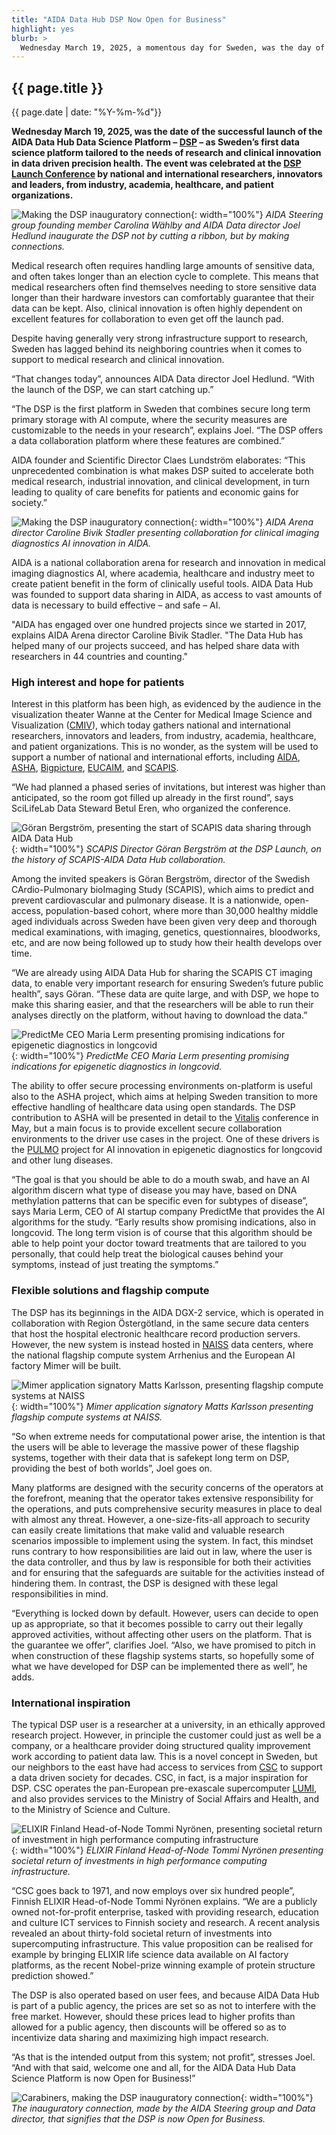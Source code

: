 ```yaml
---
title: "AIDA Data Hub DSP Now Open for Business"
highlight: yes
blurb: >
  Wednesday March 19, 2025, a momentous day for Sweden, was the day of the successful launch of our Data Science Platform &ndash; [DSP](/data-science-platform/) &ndash; as Sweden's first data science platform tailored to meet the needs of research and clinical innovation in data driven precision health. It was commemorated with a likewise successful [launch conference](/events/2025-03-19-data-science-platform-launch-party/) with presentations and live demonstrations of platform functionalities to a full visualization theater and online audience of national and international speakers, and representatives from research, industry, caregivers and patient organizations. The Data Science Platform is now [Open for Business](/data-science-platform/).
---
```

## {{ page.title }}
<span class="small">{{ page.date | date: "%Y-%m-%d"}}</span>

**Wednesday March 19, 2025, was the date of the successful launch of the AIDA Data Hub Data Science Platform &ndash; [DSP](/data-science-platform/) &ndash; as Sweden’s first data science platform tailored to the needs of research and clinical innovation in data driven precision health. The event was celebrated at the [DSP Launch Conference](/events/2025-03-19-data-science-platform-launch-party/) by national and international researchers, innovators and leaders, from industry, academia, healthcare, and patient organizations.**

![Making the DSP inauguratory connection](/assets/images/dsp-launch.jpg){: width="100%"}
*AIDA Steering group founding member Carolina Wählby and AIDA Data director Joel Hedlund inaugurate the DSP not by cutting a ribbon, but by making connections.*

Medical research often requires handling large amounts of sensitive data, and often takes longer than an election cycle to complete. This means that medical researchers often find themselves needing to store sensitive data longer than their hardware investors can comfortably guarantee that their data can be kept. Also, clinical innovation is often highly dependent on excellent features for collaboration to even get off the launch pad.

Despite having generally very strong infrastructure support to research, Sweden has lagged behind its neighboring countries when it comes to support to medical research and clinical innovation.

“That changes today”, announces AIDA Data director Joel Hedlund. “With the launch of the DSP, we can start catching up.”

“The DSP is the first platform in Sweden that combines secure long term primary storage with AI compute, where the security measures are customizable to the needs in your research”, explains Joel. “The DSP offers a data collaboration platform where these features are combined.”

AIDA founder and Scientific Director Claes Lundström elaborates: “This unprecedented combination is what makes DSP suited to accelerate both medical research, industrial innovation, and clinical development, in turn leading to quality of care benefits for patients and economic gains for society.”

![Making the DSP inauguratory connection](/assets/images/aida-origins.jpg){: width="100%"}
*AIDA Arena director Caroline Bivik Stadler presenting collaboration for clinical imaging diagnostics AI innovation in AIDA.*

AIDA is a national collaboration arena for research and innovation in medical imaging diagnostics AI, where academia, healthcare and industry meet to create patient benefit in the form of clinically useful tools. AIDA Data Hub was founded to support data sharing in AIDA, as access to vast amounts of data is necessary to build effective &ndash; and safe &ndash; AI.

"AIDA has engaged over one hundred projects since we started in 2017, explains AIDA Arena director Caroline Bivik Stadler. "The Data Hub has helped many of our projects succeed, and has helped share data with researchers in 44 countries and counting."

### High interest and hope for patients

Interest in this platform has been high, as evidenced by the audience in the visualization theater Wanne at the Center for Medical Image Science and Visualization ([CMIV](https://liu.se/cmiv)), which today gathers national and international researchers, innovators and leaders, from industry, academia, healthcare, and patient organizations. This is no wonder, as the system will be used to support a number of national and international efforts, including [AIDA](https://medtech4health.se/aida-arena/), [ASHA](https://www.vinnova.se/p/anvanda-standardiserade-halsodata-som-accelerator-for-att-starka-innovation-och-framtidens-halso--och-sjukvard/), [Bigpicture](https://bigpicture.eu), [EUCAIM](https://cancerimage.eu/), and [SCAPIS](https://scapis.org).

“We had planned a phased series of invitations, but interest was higher than anticipated, so the room got filled up already in the first round”, says SciLifeLab Data Steward Betul Eren, who organized the conference.

![Göran Bergström, presenting the start of SCAPIS data sharing through AIDA Data Hub](/assets/images/scapis-data-sharing.jpg){: width="100%"}
*SCAPIS Director Göran Bergström at the DSP Launch, on the history of SCAPIS-AIDA Data Hub collaboration.*

Among the invited speakers is Göran Bergström, director of the Swedish CArdio-Pulmonary bioImaging Study (SCAPIS), which aims to predict and prevent cardiovascular and pulmonary disease. It is a nationwide, open-access, population-based cohort, where more than 30,000 healthy middle aged individuals across Sweden have been given very deep and thorough medical examinations, with imaging, genetics, questionnaires, bloodworks, etc, and are now being followed up to study how their health develops over time.

“We are already using AIDA Data Hub for sharing the SCAPIS CT imaging data, to enable very important research for ensuring Sweden’s future public health”, says Göran. “These data are quite large, and with DSP, we hope to make this sharing easier, and that the researchers will be able to run their analyses directly on the platform, without having to download the data.”

![PredictMe CEO Maria Lerm presenting promising indications for epigenetic diagnostics in longcovid](/assets/images/pulmo.jpg){: width="100%"}
*PredictMe CEO Maria Lerm presenting promising indications for epigenetic diagnostics in longcovid.*

The ability to offer secure processing environments on-platform is useful also to the ASHA project, which aims at helping Sweden transition to more effective handling of healthcare data using open standards. The DSP contribution to ASHA will be presented in detail to the [Vitalis](events/2025-05-19-vitalis/) conference in May, but a main focus is to provide excellent secure collaboration environments to the driver use cases in the project. One of these drivers is the [PULMO](https://liu.se/forskning/forstarkning-av-immunforsvaret-for-att-forebygga-tuberkulos/pulmo) project for AI innovation in epigenetic diagnostics for longcovid and other lung diseases.

“The goal is that you should be able to do a mouth swab, and have an AI algorithm discern what type of disease you may have, based on DNA methylation patterns that can be specific even for subtypes of disease”, says Maria Lerm, CEO of AI startup company PredictMe that provides the AI algorithms for the study. “Early results show promising indications, also in longcovid. The long term vision is of course that this algorithm should be able to help point your doctor toward treatments that are tailored to you personally, that could help treat the biological causes behind your symptoms, instead of just treating the symptoms.”

### Flexible solutions and flagship compute

The DSP has its beginnings in the AIDA DGX-2 service, which is operated in collaboration with Region Östergötland, in the same secure data centers that host the hospital electronic healthcare record production servers. However, the new system is instead hosted in [NAISS](https://naiss.se) data centers, where the national flagship compute system Arrhenius and the European AI factory Mimer will be built.

![Mimer application signatory Matts Karlsson, presenting flagship compute systems at NAISS](/assets/images/berzelius.jpg){: width="100%"}
*Mimer application signatory Matts Karlsson presenting flagship compute systems at NAISS.*

“So when extreme needs for computational power arise, the intention is that the users will be able to leverage the massive power of these flagship systems, together with their data that is safekept long term on DSP, providing the best of both worlds”, Joel goes on.

Many platforms are designed with the security concerns of the operators at the forefront, meaning that the operator takes extensive responsibility for the operations, and puts comprehensive security measures in place to deal with almost any threat. However, a one-size-fits-all approach to security can easily create limitations that make valid and valuable research scenarios impossible to implement using the system. In fact, this mindset runs contrary to how responsibilities are laid out in law, where the user is the data controller, and thus by law is responsible for both their activities and for ensuring that the safeguards are suitable for the activities instead of hindering them. In contrast, the DSP is designed with these legal responsibilities in mind.

“Everything is locked down by default. However, users can decide to open up as appropriate, so that it becomes possible to carry out their legally approved activities, without affecting other users on the platform. That is the guarantee we offer”, clarifies Joel. “Also, we have promised to pitch in when construction of these flagship systems starts, so hopefully some of what we have developed for DSP can be implemented there as well”, he adds.

### International inspiration

The typical DSP user is a researcher at a university, in an ethically approved research project. However, in principle the customer could just as well be a company, or a healthcare provider doing structured quality improvement work according to patient data law. This is a novel concept in Sweden, but our neighbors to the east have had access to services from [CSC](https://csc.fi) to support a data driven society for decades. CSC, in fact, is a major inspiration for DSP. CSC operates the pan-European pre-exascale supercomputer [LUMI](https://lumi-supercomputer.eu/), and also provides services to the Ministry of Social Affairs and Health, and to the Ministry of Science and Culture.

![ELIXIR Finland Head-of-Node Tommi Nyrönen, presenting societal return of investment in high performance computing infrastructure](/assets/images/infrastructure-roi.jpg){: width="100%"}
*ELIXIR Finland Head-of-Node Tommi Nyrönen presenting societal return of investments in high performance computing infrastructure.*

“CSC goes back to 1971, and now employs over six hundred people”, Finnish ELIXIR Head-of-Node Tommi Nyrönen explains. “We are a publicly owned not-for-profit enterprise, tasked with providing research, education and culture ICT services to Finnish society and research. A recent analysis revealed an about thirty-fold societal return of investments into supercomputing infrastructure. This value proposition can be realised for example by bringing ELIXIR life science data available on AI factory platforms, as the recent Nobel-prize winning example of protein structure prediction showed.”

The DSP is also operated based on user fees, and because AIDA Data Hub is part of a public agency, the prices are set so as not to interfere with the free market. However, should these prices lead to higher profits than allowed for a public agency, then discounts will be offered so as to incentivize data sharing and maximizing high impact research.

“As that is the intended output from this system; not profit”, stresses Joel. “And with that said, welcome one and all, for the AIDA Data Hub Data Science Platform is now Open for Business!”

![Carabiners, making the DSP inauguratory connection](/assets/images/carabiners.jpg){: width="100%"}
*The inauguratory connection, made by the AIDA Steering group and Data director, that signifies that the DSP is now Open for Business.*
